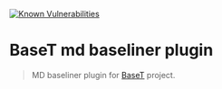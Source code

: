 [![Known Vulnerabilities](https://snyk.io/test/npm/baset-baseliner-md/badge.svg)](https://snyk.io/test/npm/baset-baseliner-md)

# BaseT md baseliner plugin
> MD baseliner plugin for [BaseT](https://github.com/Igmat/baset) project.

<!-- START doctoc generated TOC please keep comment here to allow auto update -->
<!-- END doctoc generated TOC please keep comment here to allow auto update -->
